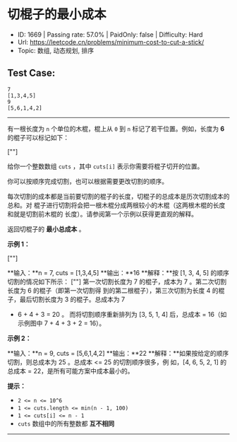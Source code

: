 # 切棍子的最小成本                                                       

* ID: 1669    | Passing rate: 57.0% | PaidOnly: false  | Difficulty: Hard 
* Url: https://leetcode.cn/problems/minimum-cost-to-cut-a-stick/ 
* Topic: 数组, 动态规划, 排序 

## Test Case:

```
7
[1,3,4,5]
9
[5,6,1,4,2]
```

---

有一根长度为 `n` 个单位的木棍，棍上从 `0` 到 `n` 标记了若干位置。例如，长度为
**6** 的棍子可以标记如下：

[\"\"]

给你一个整数数组 `cuts` ，其中 `cuts[i]` 表示你需要将棍子切开的位置。

你可以按顺序完成切割，也可以根据需要更改切割的顺序。

每次切割的成本都是当前要切割的棍子的长度，切棍子的总成本是历次切割成本的总和。对
棍子进行切割将会把一根木棍分成两根较小的木棍（这两根木棍的长度和就是切割前木棍的
长度）。请参阅第一个示例以获得更直观的解释。

返回切棍子的 **最小总成本** 。


**示例 1：**

[\"\"]

**输入：**n = 7, cuts = [1,3,4,5]
**输出：**16
**解释：**按 [1, 3, 4, 5] 的顺序切割的情况如下所示：
[\"\"]
第一次切割长度为 7 的棍子，成本为 7 。第二次切割长度为 6 的棍子（即第一次切割得
到的第二根棍子），第三次切割为长度 4 的棍子，最后切割长度为 3 的棍子。总成本为 7
 + 6 + 4 + 3 = 20 。
而将切割顺序重新排列为 [3, 5, 1, 4] 后，总成本 = 16（如示例图中 7 + 4 + 3 + 2 = 
16）。

**示例 2：**

**输入：**n = 9, cuts = [5,6,1,4,2]
**输出：**22
**解释：**如果按给定的顺序切割，则总成本为 25 。总成本 <= 25 的切割顺序很多，例
如，[4, 6, 5, 2, 1] 的总成本 = 22，是所有可能方案中成本最小的。


**提示：**

* `2 <= n <= 10^6`
* `1 <= cuts.length <= min(n - 1, 100)`
* `1 <= cuts[i] <= n - 1`
* `cuts` 数组中的所有整数都 **互不相同**

---